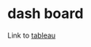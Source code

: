 # dash board
Link to [tableau](https://public.tableau.com/app/profile/lahiru4839/viz/assignment_final_16367144257750/Dashboard3?publish=yes)

